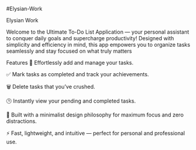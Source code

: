 
#Elysian-Work

Elysian Work

Welcome to the Ultimate To-Do List Application — your personal assistant to conquer daily goals and supercharge productivity!
Designed with simplicity and efficiency in mind, this app empowers you to organize tasks seamlessly and stay focused on what truly matters

Features
📝 Effortlessly add and manage your tasks.

✅ Mark tasks as completed and track your achievements.

🗑️ Delete tasks that you’ve crushed.

🕒 Instantly view your pending and completed tasks.

🎯 Built with a minimalist design philosophy for maximum focus and zero distractions.

⚡ Fast, lightweight, and intuitive — perfect for personal and professional use.


